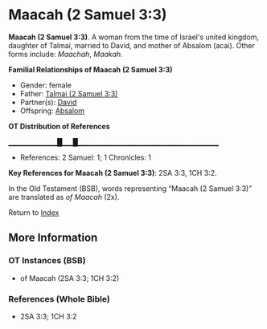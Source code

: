 # Maacah (2 Samuel 3:3)
**Maacah (2 Samuel 3:3)**. 
A woman from the time of Israel's united kingdom, daughter of Talmai, married to David, and mother of Absalom (acai). 
Other forms include: 
*Maachah*, *Maakah*. 




**Familial Relationships of Maacah (2 Samuel 3:3)**


* Gender: female
* Father: [Talmai (2 Samuel 3:3)](Talmai.2.md)
* Partner(s): [David](David.md)
* Offspring: [Absalom](Absalom.md)


**OT Distribution of References**

▁▁▁▁▁▁▁▁▁█▁▁█▁▁▁▁▁▁▁▁▁▁▁▁▁▁▁▁▁▁▁▁▁▁▁▁▁▁
* References: 2 Samuel: 1; 1 Chronicles: 1



**Key References for Maacah (2 Samuel 3:3)**: 
2SA 3:3, 1CH 3:2. 


In the Old Testament (BSB), words representing “Maacah (2 Samuel 3:3)” are translated as 
*of Maacah* (2x). 




Return to [Index](00-Index.md)

## More Information

### OT Instances (BSB)

* of Maacah (2SA 3:3; 1CH 3:2)



### References (Whole Bible)

* 2SA 3:3; 1CH 3:2



